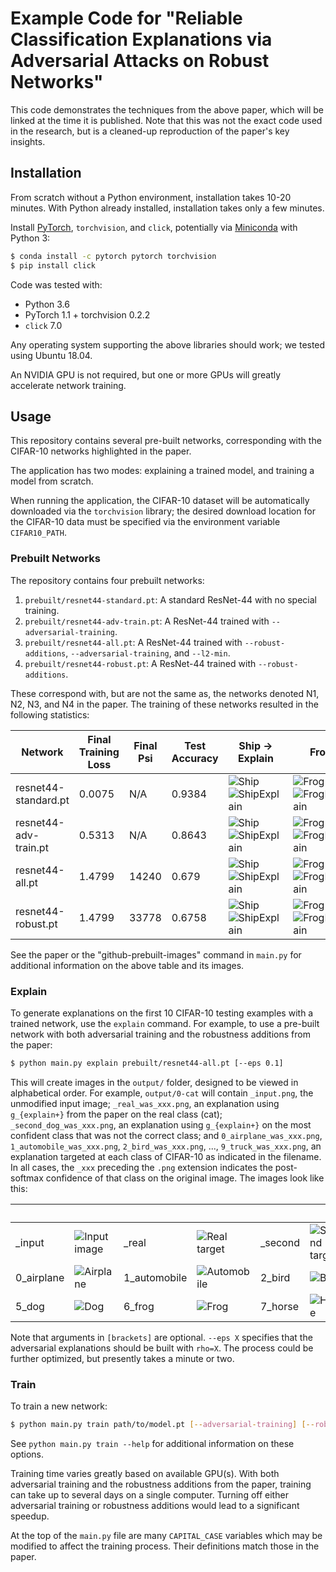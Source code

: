 # Example Code for "Reliable Classification Explanations via Adversarial Attacks on Robust Networks"

This code demonstrates the techniques from the above paper, which will be linked at the time it is published.  Note that this was not the exact code used in the research, but is a cleaned-up reproduction of the paper's key insights.

## Installation

From scratch without a Python environment, installation takes 10-20 minutes.  With Python already installed, installation takes only a few minutes.

Install [PyTorch](https://pytorch.org), `torchvision`, and `click`, potentially via [Miniconda](https://docs.conda.io/en/latest/miniconda.html) with Python 3:

```bash
$ conda install -c pytorch pytorch torchvision
$ pip install click
```

Code was tested with:

* Python 3.6
* PyTorch 1.1 + torchvision 0.2.2
* `click` 7.0

Any operating system supporting the above libraries should work; we tested using Ubuntu 18.04.

An NVIDIA GPU is not required, but one or more GPUs will greatly accelerate network training.

## Usage

This repository contains several pre-built networks, corresponding with the CIFAR-10 networks highlighted in the paper.

The application has two modes: explaining a trained model, and training a model from scratch.

When running the application, the CIFAR-10 dataset will be automatically downloaded via the `torchvision` library; the desired download location for the CIFAR-10 data must be specified via the environment variable `CIFAR10_PATH`.

### Prebuilt Networks

The repository contains four prebuilt networks:

1. `prebuilt/resnet44-standard.pt`: A standard ResNet-44 with no special training.
2. `prebuilt/resnet44-adv-train.pt`: A ResNet-44 trained with `--adversarial-training`.
3. `prebuilt/resnet44-all.pt`: A ResNet-44 trained with `--robust-additions`, `--adversarial-training`, and `--l2-min`.
4. `prebuilt/resnet44-robust.pt`: A ResNet-44 trained with `--robust-additions`.

These correspond with, but are not the same as, the networks denoted N1, N2, N3, and N4 in the paper.  The training of these networks resulted in the following statistics:

| Network | Final Training Loss | Final Psi | Test Accuracy | Ship -> Explain | Frog | Cat | Automobile |
| --- | --- | --- | --- | --- | --- | --- | --- |
| resnet44-standard.pt | 0.0075 | N/A | 0.9384  | ![Ship](https://github.com/wwoods/adversarial-explanations-cifar/raw/master/example_output/prebuilt_orig_0.png)![ShipExplain](https://github.com/wwoods/adversarial-explanations-cifar/raw/master/example_output/prebuilt_0_0.png) | ![Frog](https://github.com/wwoods/adversarial-explanations-cifar/raw/master/example_output/prebuilt_orig_1.png)![FrogExplain](https://github.com/wwoods/adversarial-explanations-cifar/raw/master/example_output/prebuilt_0_1.png) | ![Cat](https://github.com/wwoods/adversarial-explanations-cifar/raw/master/example_output/prebuilt_orig_2.png)![CatExplain](https://github.com/wwoods/adversarial-explanations-cifar/raw/master/example_output/prebuilt_0_2.png) | ![Automobile](https://github.com/wwoods/adversarial-explanations-cifar/raw/master/example_output/prebuilt_orig_3.png)![AutomobileExplain](https://github.com/wwoods/adversarial-explanations-cifar/raw/master/example_output/prebuilt_0_3.png) |
| resnet44-adv-train.pt | 0.5313 | N/A | 0.8643 | ![Ship](https://github.com/wwoods/adversarial-explanations-cifar/raw/master/example_output/prebuilt_orig_0.png)![ShipExplain](https://github.com/wwoods/adversarial-explanations-cifar/raw/master/example_output/prebuilt_1_0.png) | ![Frog](https://github.com/wwoods/adversarial-explanations-cifar/raw/master/example_output/prebuilt_orig_1.png)![FrogExplain](https://github.com/wwoods/adversarial-explanations-cifar/raw/master/example_output/prebuilt_1_1.png) | ![Cat](https://github.com/wwoods/adversarial-explanations-cifar/raw/master/example_output/prebuilt_orig_2.png)![CatExplain](https://github.com/wwoods/adversarial-explanations-cifar/raw/master/example_output/prebuilt_1_2.png) | ![Automobile](https://github.com/wwoods/adversarial-explanations-cifar/raw/master/example_output/prebuilt_orig_3.png)![AutomobileExplain](https://github.com/wwoods/adversarial-explanations-cifar/raw/master/example_output/prebuilt_1_3.png) |
| resnet44-all.pt | 1.4799 | 14240 | 0.679      | ![Ship](https://github.com/wwoods/adversarial-explanations-cifar/raw/master/example_output/prebuilt_orig_0.png)![ShipExplain](https://github.com/wwoods/adversarial-explanations-cifar/raw/master/example_output/prebuilt_2_0.png) | ![Frog](https://github.com/wwoods/adversarial-explanations-cifar/raw/master/example_output/prebuilt_orig_1.png)![FrogExplain](https://github.com/wwoods/adversarial-explanations-cifar/raw/master/example_output/prebuilt_2_1.png) | ![Cat](https://github.com/wwoods/adversarial-explanations-cifar/raw/master/example_output/prebuilt_orig_2.png)![CatExplain](https://github.com/wwoods/adversarial-explanations-cifar/raw/master/example_output/prebuilt_2_2.png) | ![Automobile](https://github.com/wwoods/adversarial-explanations-cifar/raw/master/example_output/prebuilt_orig_3.png)![AutomobileExplain](https://github.com/wwoods/adversarial-explanations-cifar/raw/master/example_output/prebuilt_2_3.png) |
| resnet44-robust.pt | 1.4799 | 33778 | 0.6758  | ![Ship](https://github.com/wwoods/adversarial-explanations-cifar/raw/master/example_output/prebuilt_orig_0.png)![ShipExplain](https://github.com/wwoods/adversarial-explanations-cifar/raw/master/example_output/prebuilt_3_0.png) | ![Frog](https://github.com/wwoods/adversarial-explanations-cifar/raw/master/example_output/prebuilt_orig_1.png)![FrogExplain](https://github.com/wwoods/adversarial-explanations-cifar/raw/master/example_output/prebuilt_3_1.png) | ![Cat](https://github.com/wwoods/adversarial-explanations-cifar/raw/master/example_output/prebuilt_orig_2.png)![CatExplain](https://github.com/wwoods/adversarial-explanations-cifar/raw/master/example_output/prebuilt_3_2.png) | ![Automobile](https://github.com/wwoods/adversarial-explanations-cifar/raw/master/example_output/prebuilt_orig_3.png)![AutomobileExplain](https://github.com/wwoods/adversarial-explanations-cifar/raw/master/example_output/prebuilt_3_3.png) |

See the paper or the "github-prebuilt-images" command in `main.py` for additional information on the above table and its images.

### Explain

To generate explanations on the first 10 CIFAR-10 testing examples with a trained network, use the `explain` command.  For example, to use a pre-built network with both adversarial training and the robustness additions from the paper:

```bash
$ python main.py explain prebuilt/resnet44-all.pt [--eps 0.1]
```

This will create images in the `output/` folder, designed to be viewed in alphabetical order.  For example, `output/0-cat` will contain `_input.png`, the unmodified input image; `_real_was_xxx.png`, an explanation using `g_{explain+}` from the paper on the real class (cat); `_second_dog_was_xxx.png`, an explanation using `g_{explain+}` on the most confident class that was not the correct class; and `0_airplane_was_xxx.png`, `1_automobile_was_xxx.png`, `2_bird_was_xxx.png`, ..., `9_truck_was_xxx.png`, an explanation targeted at each class of CIFAR-10 as indicated in the filename.  In all cases, the `_xxx` preceding the `.png` extension indicates the post-softmax confidence of that class on the original image.  The images look like this:

|&nbsp;|&nbsp;|&nbsp;|&nbsp;|&nbsp;|&nbsp;|&nbsp;|&nbsp;|&nbsp;|&nbsp;|
| --- | --- | --- | --- | --- | --- | --- | --- | --- | --- |
| \_input |![Input image](https://github.com/wwoods/adversarial-explanations-cifar/raw/master/example_output/_input.png) | \_real |![Real target](https://github.com/wwoods/adversarial-explanations-cifar/raw/master/example_output/_real.png) | \_second |![Second target](https://github.com/wwoods/adversarial-explanations-cifar/raw/master/example_output/_second.png) | | |
| 0\_airplane |![Airplane](https://github.com/wwoods/adversarial-explanations-cifar/raw/master/example_output/0_airplane.png) | 1\_automobile |![Automobile](https://github.com/wwoods/adversarial-explanations-cifar/raw/master/example_output/1_automobile.png) | 2\_bird |![Bird](https://github.com/wwoods/adversarial-explanations-cifar/raw/master/example_output/2_bird.png) | 3\_cat |![Cat](https://github.com/wwoods/adversarial-explanations-cifar/raw/master/example_output/3_cat.png) | 4\_deer |![Deer](https://github.com/wwoods/adversarial-explanations-cifar/raw/master/example_output/4_deer.png) |
| 5\_dog |![Dog](https://github.com/wwoods/adversarial-explanations-cifar/raw/master/example_output/5_dog.png) | 6\_frog |![Frog](https://github.com/wwoods/adversarial-explanations-cifar/raw/master/example_output/6_frog.png) | 7\_horse |![Horse](https://github.com/wwoods/adversarial-explanations-cifar/raw/master/example_output/7_horse.png) | 8\_ship |![Ship](https://github.com/wwoods/adversarial-explanations-cifar/raw/master/example_output/8_ship.png) | 9\_truck |![Truck](https://github.com/wwoods/adversarial-explanations-cifar/raw/master/example_output/9_truck.png) |

Note that arguments in `[brackets]` are optional.  `--eps X` specifies that the adversarial explanations should be built with `rho=X`.  The process could be further optimized, but presently takes a minute or two.


### Train

To train a new network:

```bash
$ python main.py train path/to/model.pt [--adversarial-training] [--robust-additions] [--l2-min]
```

See `python main.py train --help` for additional information on these options.

Training time varies greatly based on available GPU(s).  With both adversarial training and the robustness additions from the paper, training can take up to several days on a single computer.  Turning off either adversarial training or robustness additions would lead to a significant speedup.

At the top of the `main.py` file are many `CAPITAL_CASE` variables which may be modified to affect the training process.  Their definitions match those in the paper.

